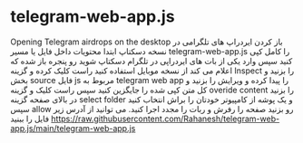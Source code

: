 # telegram-web-app.js
Opening Telegram airdrops on the desktop
باز کردن ایردراپ های تلگرامی در نسخه دسکتاپ 
ابتدا محتویات داخل فایل یا مسیر telegram-web-app.js را کامل کپی کنید سپس وارد یکی از بات های ایردراپی در تلگرام دسکتاپ شوید رو پنجره باز شده که اعلام می کند از نسخه موبایل استفاده کنید راست کلیک کرده و گزینه Inspect را بزنید و بخش source فایل js مربوط به telegram web app را پیدا کرده و ویرایش را بزنید و کل متن کپی شده را جایگزین کنید سپس راست کلیک و گزینه overide content را بزنید در بالای صفحه گزینه select folder و یک پوشه از کامپیوتر خودتان را براش انتخاب کنید سپس allow رو بزنید صفحه را رفرش و ربات را مجدد اجرا کنید.
می توانید از آدرس زیر فایل را ببنید 
https://raw.githubusercontent.com/Rahanesh/telegram-web-app.js/main/telegram-web-app.js
